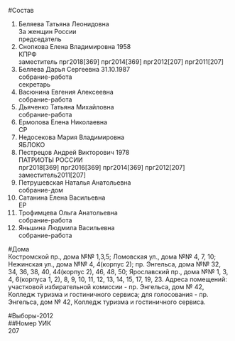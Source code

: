 #Состав  
1. Беляева Татьяна Леонидовна  
    За женщин России  
    председатель  
2. Снопкова Елена Владимировна 1958  
    КПРФ  
    заместитель прг2018[369] прг2014[369] прг2012[207] прг2011[207]  
3. Беляева Дарья Сергеевна 31.10.1987  
    собрание-работа  
    секретарь  
4. Васюнина Евгения Алексеевна  
    собрание-работа  
5. Дьяченко Татьяна Михайловна  
    собрание-работа  
6. Ермолова Елена Николаевна  
    СР  
7. Недосекова Мария Владимировна  
    ЯБЛОКО  
8. Пестрецов Андрей Викторович 1978  
    ПАТРИОТЫ РОССИИ  
    прг2018[369] прг2016[369] прг2014[369] прг2012[207] заместитель2011[207]  
9. Петрушевская Наталья Анатольевна  
    собрание-дом  
10. Сатанина Елена Васильевна  
    ЕР  
11. Трофимцева Ольга Анатольевна  
    собрание-работа  
12. Яньшина Людмила Васильевна  
    собрание-работа  
  
#Дома  
Костромской пр., дома №№ 1,3,5; Ломовская ул., дома №№ 4, 7, 10; Нежинская ул., дома №№ 4, 4(корпус 2); пр. Энгельса, дома №№ 32, 34, 36, 38, 40, 44(корпус 2), 46, 48, 50; Ярославский пр., дома №№ 1, 3, 4, 6(корпуса 1, 2), 8, 9, 10, 11, 12, 13, 14, 15, 17, 19, 23. Адреса помещений: участковой избирательной комиссии - пр. Энгельса, дом № 42, Колледж туризма и гостиничного сервиса; для голосования - пр. Энгельса, дом № 42, Колледж туризма и гостиничного сервиса.  
  
#Выборы-2012  
##Номер УИК  
207  
